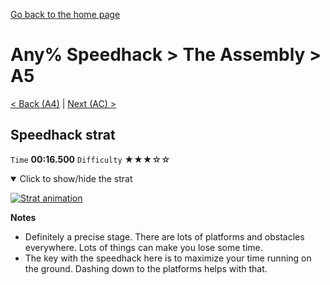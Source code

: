 [Go back to the home page](https://github.com/Doublevil/scbspeedrun)

# Any% Speedhack > The Assembly > A5

[< Back (A4)](https://github.com/Doublevil/scbspeedrun/blob/main/levels/any_sh/A/A4.md) | [Next (AC) >](https://github.com/Doublevil/scbspeedrun/blob/main/levels/any_sh/A/AC.md)

## Speedhack strat

`Time` **00:16.500** `Difficulty` ★★★☆☆
<details open>
  <summary>Click to show/hide the strat</summary>

  [![Strat animation](https://github.com/Doublevil/scbspeedrun/blob/main/media/levels/A/A5_S_Strat.webp)](https://github.com/Doublevil/scbspeedrun/blob/main/media/levels/A/A5_S_Strat.mp4?raw=true)

  **Notes**
  - Definitely a precise stage. There are lots of platforms and obstacles everywhere. Lots of things can make you lose some time.
  - The key with the speedhack here is to maximize your time running on the ground. Dashing down to the platforms helps with that.
</details>

